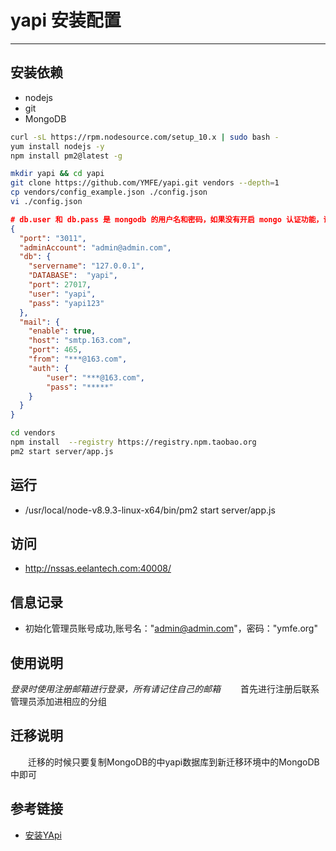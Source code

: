 # yapi 安装配置
***
## 安装依赖
- nodejs
- git
- MongoDB

```sh
curl -sL https://rpm.nodesource.com/setup_10.x | sudo bash -
yum install nodejs -y
npm install pm2@latest -g
```

```sh
mkdir yapi && cd yapi
git clone https://github.com/YMFE/yapi.git vendors --depth=1
cp vendors/config_example.json ./config.json
vi ./config.json
```

```json
# db.user 和 db.pass 是 mongodb 的用户名和密码，如果没有开启 mongo 认证功能，请删除这两个选项
{
  "port": "3011",
  "adminAccount": "admin@admin.com",
  "db": {
    "servername": "127.0.0.1",
    "DATABASE":  "yapi",
    "port": 27017,
    "user": "yapi",
    "pass": "yapi123"
  },
  "mail": {
    "enable": true,
    "host": "smtp.163.com",
    "port": 465,
    "from": "***@163.com",
    "auth": {
        "user": "***@163.com",
        "pass": "*****"
    }
  }
}
```

```sh
cd vendors
npm install  --registry https://registry.npm.taobao.org
pm2 start server/app.js
```

## 运行
- /usr/local/node-v8.9.3-linux-x64/bin/pm2 start server/app.js

## 访问
- http://nssas.eelantech.com:40008/

## 信息记录
- 初始化管理员账号成功,账号名："admin@admin.com"，密码："ymfe.org"

## 使用说明
*登录时使用注册邮箱进行登录，所有请记住自己的邮箱*
&ensp;&ensp;&ensp;&ensp;首先进行注册后联系管理员添加进相应的分组

## 迁移说明
&ensp;&ensp;&ensp;&ensp;迁移的时候只要复制MongoDB的中yapi数据库到新迁移环境中的MongoDB中即可

## 参考链接
- [安装YApi](https://yapi.ymfe.org/documents/redev.html)